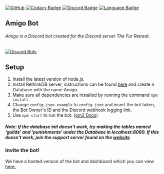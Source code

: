 [![GitHub](https://img.shields.io/github/license/mashape/apistatus.svg)](https://github.com/AmigoDevTeam/Amigo/)
[![Codacy Badge](https://api.codacy.com/project/badge/Grade/9ae3bb75f11848ddb759899b612f79dc)](https://www.codacy.com/app/ben071/Amigo?utm_source=github.com&amp;utm_medium=referral&amp;utm_content=TheDeveloperNetwork/Amigo&amp;utm_campaign=Badge_Grade)
[![Discord Badge](https://img.shields.io/discord/517549312926810113.svg)](https://discord.gg/Mme7Smb/)
[![Language Badge](https://img.shields.io/github/languages/top/TheDeveloperNetwork/Amigo.svg)](https://github.com/AmigoDevTeam/Amigo/)

## Amigo Bot

###### Amigo is a Discord bot created for the Discord server The Fur Retreat.
[![Discord Bots](https://discordbots.org/api/widget/464551154114756609.svg)](https://discordbots.org/bot/464551154114756609)

## Setup
1. Install the latest version of node.js.
2. Install RethinkDB server, instructions can be found [here](https://rethinkdb.com/docs/install/) and create a Database with the name Amigo.
3. Make sure all dependencies are installed by running the command `npm install`
4. Change `config.json.example` to `config.json` and insert the bot token, the Bot Owner's ID and the Discord webhook logging link.
5. Use `npm start` to run the bot. ([pm2 Docs](https://pm2.io/doc/en/runtime/features/commands-cheatsheet/))

##### Note: If the database init doesn't work, try making the tables named 'guilds' and 'punishments' under the Database in localhost:8080. If this doesn't work, join the support server found on the [website](https://amigo.fun/)

### Invite the bot!
We have a hosted version of the bot and dashboard which you can view [here.](https://amigo.fun/)
